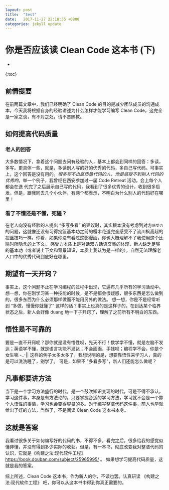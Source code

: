 ```yaml
---
layout: post
title:  "test"
date:   2017-11-27 22:18:35 +0800
categories: jekyll update
---
```

#  你是否应该读 Clean Code 这本书 (下)
* 
{:toc}


## 前情提要
在前两篇文章中，我们已经明确了 Clean Code 的目的是减少团队成员的沟通成本，今天我将根据自身的经验讲述为什么怎样才能学习编写 Clean Code，这完全是一家之谈，有不对之处，请不吝赐教。

## 如何提高代码质量
### 老人的回答
大多数情况下，拿着这个问题去问有经验的人，基本上都会到同样的回答：多读，多写。更具体一些，就是，多读别人写的好的优秀的代码，多自己写代码。可事实上，这个回答是没有用的。_*很多写不出高质量代码的人，他是感受不到别人代码的优秀的*_。举一个例子，我曾经在西安参加过一届 Code Retreat 活动，会上每个人都会在迭
代完了之后展示自己写的代码，我看到了很多优秀的设计，收到很多启发。但是，跟我同去几个小伙伴，有两个都表示，不明白为什么别人的代码好在哪里！

### 看了不懂还是不懂，死磕？
在老人向没有经验的人提出 “多写多看” 的建议时，其实根本没有考虑到对方`感受力`的问题，这就像还没有习得投篮基本功之前的樱木花道完全感受不了流川枫高超的投篮技巧一样。你看，如果你没有看过这部漫画，你也大概理解不了我使用这个比喻时所隐含的上下文。
感受力本质上是对话双方话语交集的体现，新人缺乏足够的基本功（或者说上下文和背景知识，本质上我认为是一样的），自然无法理解老人口中的优秀代码到底好在哪里。


## 期望有一天开窍？
事实上，这个问题不止在学习编程的过程中出现，它遍布几乎所有的学习活动中。想一想，你在刚学习某一种技能的时候，是不是都会很疑惑，很多东西是怎么做到的，很多东西为什么必须那样做而不能用另外的做法。
想一想，你是不是经常听到 “多做，慢慢你就懂了” 这样的话？事实上也真的是这样子的，在到达某个临界状态之后，新人会好像 duang 地一下子开窍了，理解了之前所有不明白的东西。

## 悟性是不可靠的
要是一直不开窍呢？那你就是没有悟性呗，先天不行！数学学不懂，就是左脑不发达；英语学不懂，就是语言功能不发达；不会画画，手残呗；编程学不会，你是个女生嘛 -_-|| 这样的例子太多太多了，我想说明的是，想要靠悟性来学习人，真的是可以洗洗睡了，别学了。
可是，如果不 "多看多写"，新人们还能怎么做呢？

## 凡事都要讲方法
当下是一个学习方法盛行的时代，是一个鼓吹知识变现的时代，可是不得不承认，学习这件事，本身是有方法论的。只要掌握合适的学习方法，学习就不会是一个靠个人悟性的事情，学习也会变得容易的多。对于编写整洁代码这件事，前人也早就给出了好的方法，当然了，不是阅读 Clean Code 这本书本身。

## 这就是答案
我看过很多关于如何编写好的代码的书，不得不多，看完之后，很多给我的感觉似懂非懂，并没有得到多少实际的收获。但是，有一本书，彻底改变我对整洁代码的认识，它就是《构建之法:现代软件工程》https://book.douban.com/subject/25965995/ 。
如果想学习提高代码质量，这就是我的答案。

综上所述，Clean Code 这本书，作为新人的你，不读也罢。认真研读 《构建之法:现代软件工程》 吧，你可以从这本书中得到你真正需要的。

